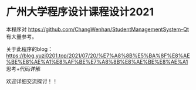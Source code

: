 # 广州大学程序设计课程设计2021
本程序对 https://github.com/ChangWenhan/StudentManagementSystem-Qt 有大量参考。

关于此程序的blog：https://blog.yuzi0201.top/2021/07/20/%E7%A8%8B%E5%BA%8F%E8%AE%BE%E8%AE%A1%E8%AF%BE%E7%A8%8B%E8%AE%BE%E8%AE%A1
思考+代码详解

欢迎详细交流探讨！！
